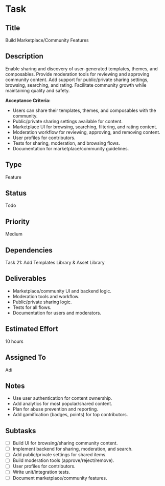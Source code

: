 # Task

## Title
Build Marketplace/Community Features

## Description
Enable sharing and discovery of user-generated templates, themes, and composables. Provide moderation tools for reviewing and approving community content. Add support for public/private sharing settings, browsing, searching, and rating. Facilitate community growth while maintaining quality and safety.

**Acceptance Criteria:**
- Users can share their templates, themes, and composables with the community.
- Public/private sharing settings available for content.
- Marketplace UI for browsing, searching, filtering, and rating content.
- Moderation workflow for reviewing, approving, and removing content.
- User profiles for contributors.
- Tests for sharing, moderation, and browsing flows.
- Documentation for marketplace/community guidelines.

## Type
Feature

## Status
Todo

## Priority
Medium

## Dependencies
Task 21: Add Templates Library & Asset Library

## Deliverables
- Marketplace/community UI and backend logic.
- Moderation tools and workflow.
- Public/private sharing logic.
- Tests for all flows.
- Documentation for users and moderators.

## Estimated Effort
10 hours

## Assigned To
Adi

## Notes
- Use user authentication for content ownership.
- Add analytics for most popular/shared content.
- Plan for abuse prevention and reporting.
- Add gamification (badges, points) for top contributors.

## Subtasks
- [ ] Build UI for browsing/sharing community content.
- [ ] Implement backend for sharing, moderation, and search.
- [ ] Add public/private settings for shared items.
- [ ] Build moderation tools (approve/reject/remove).
- [ ] User profiles for contributors.
- [ ] Write unit/integration tests.
- [ ] Document marketplace/community features.